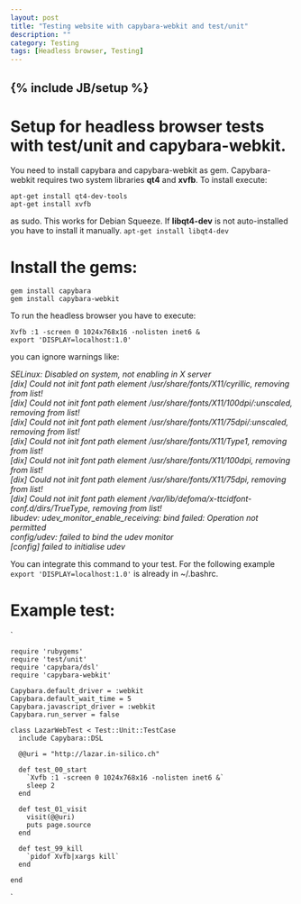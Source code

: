 ```yaml
---
layout: post
title: "Testing website with capybara-webkit and test/unit"
description: ""
category: Testing 
tags: [Headless browser, Testing]
---
```

{% include JB/setup %}
---

# Setup for headless browser tests with test/unit and capybara-webkit.

You need to install capybara and capybara-webkit as gem. Capybara-webkit requires two system libraries **qt4** and **xvfb**. To install execute:

  `apt-get install qt4-dev-tools`<br>
  `apt-get install xvfb`

as sudo. This works for Debian Squeeze. If **libqt4-dev** is not auto-installed you have to install it manually.
  `apt-get install libqt4-dev`

# Install the gems:

  `gem install capybara`<br>
  `gem install capybara-webkit`

To run the headless browser you have to execute:

  `Xvfb :1 -screen 0 1024x768x16 -nolisten inet6 &`<br>
  `export 'DISPLAY=localhost:1.0'`

you can ignore warnings like:

  *SELinux: Disabled on system, not enabling in X server<br>
  [dix] Could not init font path element /usr/share/fonts/X11/cyrillic, removing from list!<br>
  [dix] Could not init font path element /usr/share/fonts/X11/100dpi/:unscaled, removing from list!<br>
  [dix] Could not init font path element /usr/share/fonts/X11/75dpi/:unscaled, removing from list!<br>
  [dix] Could not init font path element /usr/share/fonts/X11/Type1, removing from list!<br>
  [dix] Could not init font path element /usr/share/fonts/X11/100dpi, removing from list!<br>
  [dix] Could not init font path element /usr/share/fonts/X11/75dpi, removing from list!<br>
  [dix] Could not init font path element /var/lib/defoma/x-ttcidfont-conf.d/dirs/TrueType, removing from list!<br>
  libudev: udev_monitor_enable_receiving: bind failed: Operation not permitted<br>
  config/udev: failed to bind the udev monitor<br>
  [config] failed to initialise udev<br>*


You can integrate this command to your test. For the following example `export 'DISPLAY=localhost:1.0'` is already in ~/.bashrc.

# Example test:

`

    require 'rubygems'
    require 'test/unit'
    require 'capybara/dsl'
    require 'capybara-webkit'
 
    Capybara.default_driver = :webkit
    Capybara.default_wait_time = 5
    Capybara.javascript_driver = :webkit
    Capybara.run_server = false

    class LazarWebTest < Test::Unit::TestCase
      include Capybara::DSL

      @@uri = "http://lazar.in-silico.ch"

      def test_00_start
        `Xvfb :1 -screen 0 1024x768x16 -nolisten inet6 &`
        sleep 2
      end
      
      def test_01_visit
        visit(@@uri)
        puts page.source
      end

      def test_99_kill
        `pidof Xvfb|xargs kill`
      end

    end
`

